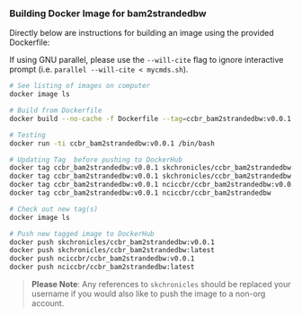 ### Building Docker Image for bam2strandedbw 

Directly below are instructions for building an image using the provided Dockerfile:

If using GNU parallel, please use the `--will-cite` flag to ignore interactive prompt (i.e. `parallel --will-cite < mycmds.sh`).

```bash
# See listing of images on computer
docker image ls

# Build from Dockerfile
docker build --no-cache -f Dockerfile --tag=ccbr_bam2strandedbw:v0.0.1 .

# Testing
docker run -ti ccbr_bam2strandedbw:v0.0.1 /bin/bash

# Updating Tag  before pushing to DockerHub
docker tag ccbr_bam2strandedbw:v0.0.1 skchronicles/ccbr_bam2strandedbw:v0.0.1
docker tag ccbr_bam2strandedbw:v0.0.1 skchronicles/ccbr_bam2strandedbw         # latest
docker tag ccbr_bam2strandedbw:v0.0.1 nciccbr/ccbr_bam2strandedbw:v0.0.1
docker tag ccbr_bam2strandedbw:v0.0.1 nciccbr/ccbr_bam2strandedbw              # latest

# Check out new tag(s)
docker image ls

# Push new tagged image to DockerHub
docker push skchronicles/ccbr_bam2strandedbw:v0.0.1
docker push skchronicles/ccbr_bam2strandedbw:latest
docker push nciccbr/ccbr_bam2strandedbw:v0.0.1
docker push nciccbr/ccbr_bam2strandedbw:latest 
```

> **Please Note**: Any references to `skchronicles` should be replaced your username if you would also like to push the image to a non-org account.

